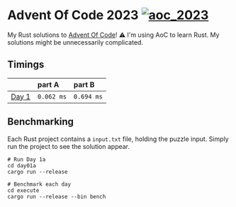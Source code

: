 # Advent Of Code 2023 [![aoc_2023](https://github.com/Basicprogrammer10/advent-of-code/actions/workflows/aoc_2023.yml/badge.svg)](https://github.com/Basicprogrammer10/advent-of-code/actions/workflows/aoc_2023.yml)

My Rust solutions to [Advent Of Code](https://adventofcode.com/2023)!
⚠️ I'm using AoC to learn Rust. My solutions might be unnecessarily complicated.

## Timings
|                                                | part A                              | part B                              |
|:-----------------------------------------------|:------------------------------------|:------------------------------------|
| [Day 1](https://adventofcode.com/2023/day/1)   | `0.062 ms` | `0.694 ms`|

## Benchmarking
Each Rust project contains a `input.txt` file, holding the puzzle input. Simply run the project to see the solution appear.
```
# Run Day 1a
cd day01a
cargo run --release

# Benchmark each day
cd execute
cargo run --release --bin bench
```

